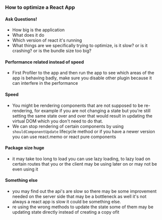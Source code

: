 ### How to optimize a React App
#### Ask Questions!
- How big is the application
- What does it do
- Which version of react it's running
- What things are we specifically trying to optimize, is it slow? or is it crashing? or is the bundle size too big?
#### Performance related instead of speed
- First Profiler to the app and then run the app to see which areas of the app is behaving badly, make sure you disable other plugin because it can interfere in the performance
#### Speed
- You might be rendering components that are not supposed to be re-rendering, for example if you are not changing a state but you're still setting the same state over and over that  would result in updating the virtual DOM which you don't need to do that.
- We can stop rendering of certain components by using `shouldComponentUpdate` lifecycle method or if you have a newer version you can use react.memo or react pure components
#### Package size huge
- it may take too long to load you can use lazy loading, to lazy load on certain routes that you or the client may be using later on or may not be even using it
#### Something else
- you may find out the api's are slow so there may be some improvement needed on the server side that may be a bottleneck as well it's not always a react app is slow it could be something else.
- re using the wrong methods to update the state some of them may be updating state directly instead of creating a copy ofit
<!--stackedit_data:
eyJoaXN0b3J5IjpbMTMxMTE5OTE4NF19
-->